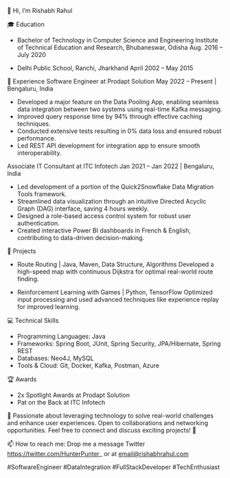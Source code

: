👋 Hi, I’m Rishabh Rahul
<!--📞 8458015084 | 📧 email@rishabhrahul.com 
--->
🎓 Education
- Bachelor of Technology in Computer Science and Engineering
  Institute of Technical Education and Research, Bhubaneswar, Odisha
  Aug. 2016 – July 2020
  
- Delhi Public School, Ranchi, Jharkhand
  April 2002 – May 2015

💼 Experience
Software Engineer at Prodapt Solution
May 2022 – Present | Bengaluru, India
- Developed a major feature on the Data Pooling App, enabling seamless data integration between two systems using real-time Kafka messaging.
- Improved query response time by 94% through effective caching techniques.
- Conducted extensive tests resulting in 0% data loss and ensured robust performance.
- Led REST API development for integration app to ensure smooth interoperability.

Associate IT Consultant at ITC Infotech
Jan 2021 – Jan 2022 | Bengaluru, India
- Led development of a portion of the Quick2Snowflake Data Migration Tools framework.
- Streamlined data visualization through an intuitive Directed Acyclic Graph (DAG) interface, saving 4 hours weekly.
- Designed a role-based access control system for robust user authentication.
- Created interactive Power BI dashboards in French & English, contributing to data-driven decision-making.

🚀 Projects
- Route Routing | Java, Maven, Data Structure, Algorithms
  Developed a high-speed map with continuous Dijkstra for optimal real-world route finding.

- Reinforcement Learning with Games | Python, TensorFlow
  Optimized input processing and used advanced techniques like experience replay for improved learning.  

💻 Technical Skills
- Programming Languages: Java
- Frameworks: Spring Boot, JUnit, Spring Security, JPA/Hibernate, Spring REST
- Databases: Neo4J, MySQL
- Tools & Cloud: Git, Docker, Kafka, Postman, Azure

🏆 Awards
- 2x Spotlight Awards at Prodapt Solution
- Pat on the Back at ITC Infotech

🌱 Passionate about leveraging technology to solve real-world challenges and enhance user experiences. Open to collaborations and networking opportunities. Feel free to connect and discuss exciting projects! 🤝

📫 How to reach me: Drop me a message Twitter https://twitter.com/HunterPunter_  or at email@rishabhrahul.com

#SoftwareEngineer #DataIntegration #FullStackDeveloper #TechEnthusiast


<!---
rishabhrahulcom/rishabhrahulcom is a ✨ unique ✨ repository because its `README.md` (this file) appears on your GitHub profile.
You can click the Preview link to take a look at your changes.
--->
